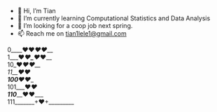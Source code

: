 - 👋 Hi, I’m Tian
- 🌱 I’m currently learning Computational Statistics and Data Analysis
- 💞️ I’m looking for a coop job next spring.
- 📫 Reach me on tian1lele1@gmail.com


0____♥__♥_____♥__♥___ <br />
1___♥_____♥_♥_____♥__ <br />
10_♥_______♥______♥__  <br />
11__♥______________♥__ <br />
100__♥___________♥___  <br />
101___♥________♥_____  <br />
110_____♥____♥_______  <br />
111_______+♥+_________  <br />


<!---
updated 2022
--->
